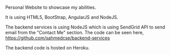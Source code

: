 Personal Website to showcase my abilities.

It is using HTML5, BootStrap, AngularJS and NodeJS.

The backend services is using NodeJS which
is using SendGrid API to send email from the "Contact Me" section.
The code can be seen here, https://github.com/sahmedcse/backend-services

The backend code is hosted on Heroku.

